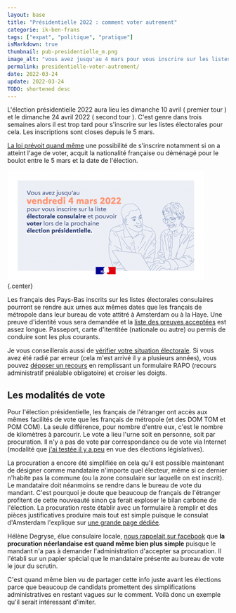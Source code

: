 ```yaml
---
layout: base
title: "Présidentielle 2022 : comment voter autrement"
categorie: ik-ben-frans
tags: ["expat", "politique", "pratique"]
isMarkdown: true
thumbnail: pub-presidentielle_m.png
image_alt: "vous avez jusqu'au 4 mars pour vous inscrire sur les listes électorales consulaires pour la présidentielle"
permalink: presidentielle-voter-autrement/
date: 2022-03-24
update: 2022-03-24
TODO: shortened desc
---
```


L'élection présidentielle 2022 aura lieu les dimanche 10 avril ( premier tour ) et le dimanche 24 avril 2022 ( second tour ). C'est genre dans trois semaines alors il est trop tard pour s'inscrire sur les listes électorales pour cela. Les inscriptions sont closes depuis le 5 mars.

[La loi prévoit quand même](https://www.legifrance.gouv.fr/codes/article_lc/LEGIARTI000032964883/) une possibilité de s'inscrire notamment si on a atteint l'age de voter, acquit la nationalité française ou déménagé pour le boulot entre le 5 mars et la date de l'élection.

![vous avez jusqu'au 4 mars pour vous inscrire sur les listes électorales consulaires pour la présidentielle](pub-presidentielle_m.png){.center}

<!--excerpt-->
Les français des Pays-Bas inscrits sur les listes électorales consulaires pourront se rendre aux urnes aux mêmes dates que les français de métropole dans leur bureau de vote attitré à Amsterdam ou à la Haye. Une preuve d'identité vous sera demandée et la [liste des preuves acceptées](https://www.service-public.fr/particuliers/vosdroits/F34852/5_0?idFicheParent=N47#5_0) est assez longue. Passeport, carte d'itentitée (nationale ou autre) ou permis de conduire sont les plus courants.

Je vous conseillerais aussi de [vérifier votre situation électorale](https://www.service-public.fr/particuliers/vosdroits/services-en-ligne-et-formulaires/ISE). Si vous avez été radié par erreur (cela m'est arrivé il y a plusieurs années), vous pouvez [déposer un recours](https://www.service-public.fr/particuliers/vosdroits/F2474) en remplissant un formulaire RAPO (recours administratif préalable obligatoire) et croiser les doigts.

## Les modalités de vote

Pour l'élection présidentielle, les français de l'étranger ont accès aux mêmes facilités de vote que les français de métropole (et des DOM TOM et POM COM). La seule différence, pour nombre d'entre eux, c'est le nombre de kilomètres à parcourir. Le vote a lieu  l'urne soit en personne, soit par procuration. Il n'y a pas de vote par correspondance ou de vote via Internet (modalité que [j'ai testée il y a peu](/teste-le-vote-Internet) en vue des élections législatives). 

La procuration a encore été simplifiée en cela qu'il est possible maintenant de désigner comme mandataire n'importe quel électeur, même si ce dernier n'habite pas la commune (ou la zone consulaire sur laquelle on est inscrit). Le mandataire doit néanmoins se rendre dans le bureau de vote du mandant. C'est pourquoi je doute que beaucoup de français de l'étranger profitent de cette nouveauté sinon ça ferait exploser le bilan carbone de l'élection. La procuration reste  établir avec un formulaire à remplir et des pièces justificatives  produire mais tout est simple puisque le consulat d'Amsterdam l'explique sur [une grande page dédiée](https://amsterdam.consulfrance.org/Vote-par-procuration).

Hélène Degryse, élue consulaire locale, [nous rappelait sur facebook](https://www.facebook.com/helenedegryseNL/posts/3154934938118725) que **la procuration néerlandaise est quand même bien plus simple** puisque le mandant n'a pas à demander l'administration d'accepter sa procuration. Il l'établi sur un papier spécial que le mandataire présente au bureau de vote le jour du scrutin.

C'est quand même bien vu de partager cette info juste avant les élections parce que beaucoup de candidats promettent des simplifications administratives en restant vagues sur le comment. Voilà donc un exemple qu'il serait intéressant d’imiter.
